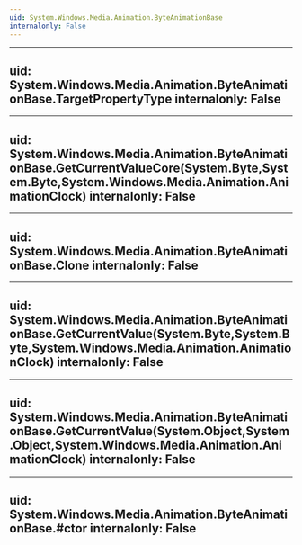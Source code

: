 ```yaml
---
uid: System.Windows.Media.Animation.ByteAnimationBase
internalonly: False
---
```


---
uid: System.Windows.Media.Animation.ByteAnimationBase.TargetPropertyType
internalonly: False
---

---
uid: System.Windows.Media.Animation.ByteAnimationBase.GetCurrentValueCore(System.Byte,System.Byte,System.Windows.Media.Animation.AnimationClock)
internalonly: False
---

---
uid: System.Windows.Media.Animation.ByteAnimationBase.Clone
internalonly: False
---

---
uid: System.Windows.Media.Animation.ByteAnimationBase.GetCurrentValue(System.Byte,System.Byte,System.Windows.Media.Animation.AnimationClock)
internalonly: False
---

---
uid: System.Windows.Media.Animation.ByteAnimationBase.GetCurrentValue(System.Object,System.Object,System.Windows.Media.Animation.AnimationClock)
internalonly: False
---

---
uid: System.Windows.Media.Animation.ByteAnimationBase.#ctor
internalonly: False
---
